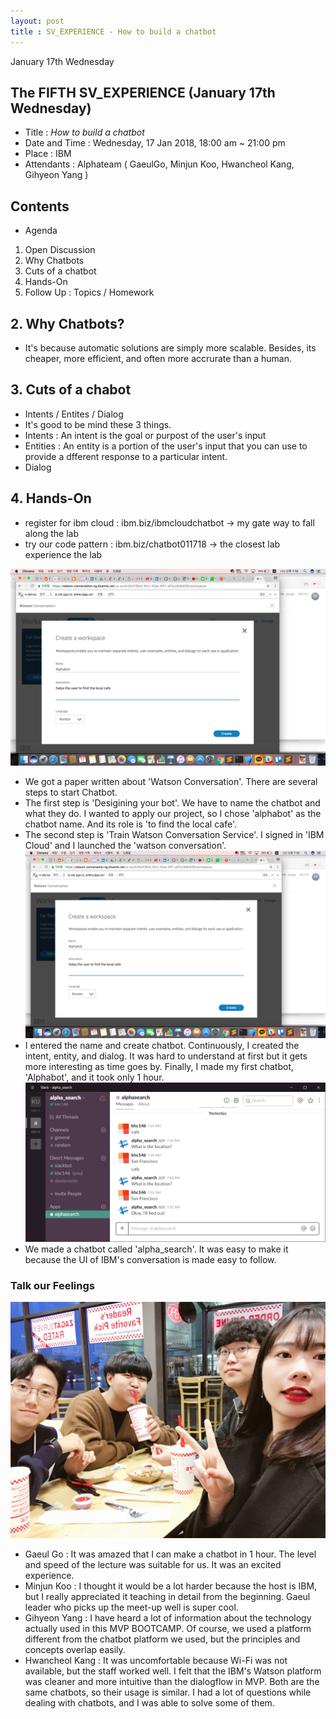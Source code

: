 ```yaml
---
layout: post
title : SV_EXPERIENCE - How to build a chatbot
---
```


January 17th Wednesday

## The FIFTH SV_EXPERIENCE (January 17th Wednesday)
- Title : _How to build a chatbot_
- Date and Time : Wednesday, 17 Jan 2018, 18:00 am ~ 21:00 pm
- Place : IBM
- Attendants : Alphateam ( GaeulGo, Minjun Koo, Hwancheol Kang, Gihyeon Yang )


## Contents

* Agenda
1. Open Discussion
2. Why Chatbots
3. Cuts of a chatbot
4. Hands-On
5. Follow Up : Topics / Homework


## 2. Why Chatbots?
- It's because automatic solutions are simply more scalable. Besides, its cheaper, more efficient, and often more accrurate than a human. 

## 3. Cuts of a chabot
- Intents / Entites / Dialog
- It's good to be mind these 3 things. 
- Intents : An intent is the goal or purpost of the user's input
- Entities : An entity is a portion of the user's input that you can use to provide a dfferent response to a particular intent.
- Dialog

## 4. Hands-On

* register for ibm cloud : ibm.biz/ibmcloudchatbot
-> my gate way to fall along the lab
* try our code pattern : ibm.biz/chatbot011718
-> the closest lab experience the lab 

![Alt text](../images/SV_experience/180117/makeAlphabot.png "printedMaterials.jpeg")
- We got a paper written about 'Watson Conversation'. There are several steps to start Chatbot. 
- The first step is 'Desigining your bot'. We have to name the chatbot and what they do. I wanted to apply our project, so I chose 'alphabot' as the chatbot name. And its role is 'to find the local cafe'.
- The second step is 'Train Watson Conversation Service'. I signed in 'IBM Cloud' and I launched the 'watson conversation'.
![Alt text](../images/SV_experience/180117/makeAlphabot.png "make alphabot")
- I entered the name and create chatbot. Continuously, I created the intent, entity, and dialog. It was hard to understand at first but it gets more interesting as time goes by. Finally, I made my first chatbot, 'Alphabot', and it took only 1 hour.
![Alt text](../images/SV_experience/180117/alphabot.png "alphabot")
- We made a chatbot called 'alpha_search'. It was easy to make it because the UI of IBM's conversation is made easy to follow. 


### Talk our Feelings
![Alt text](../images/SV_experience/180117/GroupPhoto.jpeg "GroupPhoto.jpeg")
- Gaeul Go : It was amazed that I can make a chatbot in 1 hour. The level and speed of the lecture was suitable for us. It was an excited experience.
- Minjun Koo : I thought it would be a lot harder because the host is IBM, but I really appreciated it teaching in detail from the beginning. Gaeul leader who picks up the meet-up well is super cool.
- Gihyeon Yang : I have heard a lot of information about the technology actually used in this MVP BOOTCAMP. Of course, we used a platform different from the chatbot platform we used, but the principles and concepts overlap easily.
- Hwancheol Kang : It was uncomfortable because Wi-Fi was not available, but the staff worked well. I felt that the IBM's Watson platform was cleaner and more intuitive than the dialogflow in MVP. Both are the same chatbots, so their usage is similar. I had a lot of questions while dealing with chatbots, and I was able to solve some of them.



